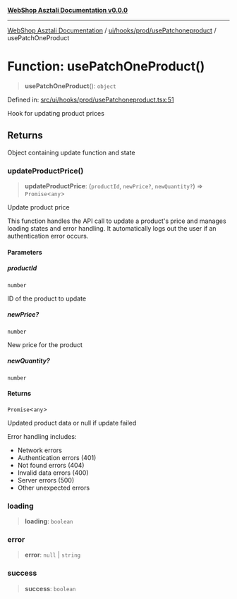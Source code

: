 [**WebShop Asztali Documentation v0.0.0**](../../../../../README.md)

***

[WebShop Asztali Documentation](../../../../../modules.md) / [ui/hooks/prod/usePatchoneproduct](../README.md) / usePatchOneProduct

# Function: usePatchOneProduct()

> **usePatchOneProduct**(): `object`

Defined in: [src/ui/hooks/prod/usePatchoneproduct.tsx:51](https://github.com/yourusername/webshop_asztali/blob/db527a672c3f1c86910ae6dbab32f3919e7d7093/src/ui/hooks/prod/usePatchoneproduct.tsx#L51)

Hook for updating product prices

## Returns

Object containing update function and state

### updateProductPrice()

> **updateProductPrice**: (`productId`, `newPrice?`, `newQuantity?`) => `Promise`\<`any`\>

Update product price

This function handles the API call to update a product's price and manages
loading states and error handling. It automatically logs out
the user if an authentication error occurs.

#### Parameters

##### productId

`number`

ID of the product to update

##### newPrice?

`number`

New price for the product

##### newQuantity?

`number`

#### Returns

`Promise`\<`any`\>

Updated product data or null if update failed

Error handling includes:
- Network errors
- Authentication errors (401)
- Not found errors (404)
- Invalid data errors (400)
- Server errors (500)
- Other unexpected errors

### loading

> **loading**: `boolean`

### error

> **error**: `null` \| `string`

### success

> **success**: `boolean`
